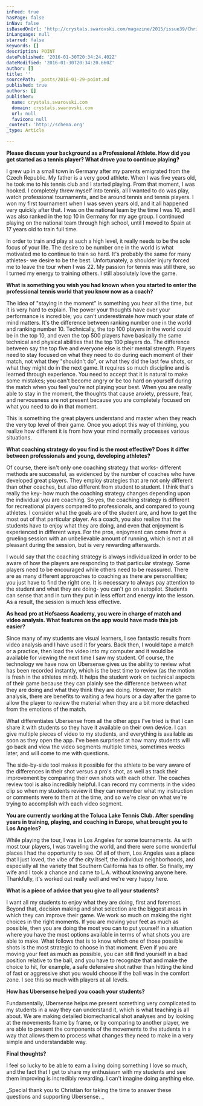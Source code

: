 ```yaml
---
inFeed: true
hasPage: false
inNav: false
isBasedOnUrl: 'http://crystals.swarovski.com/magazine/2015/issue39/Christian_Straka.en.php'
inLanguage: null
starred: false
keywords: []
description: POINT
datePublished: '2016-01-30T20:34:24.402Z'
dateModified: '2016-01-30T20:34:20.660Z'
author: []
title: ''
sourcePath: _posts/2016-01-29-point.md
published: true
authors: []
publisher:
  name: crystals.swarovski.com
  domain: crystals.swarovski.com
  url: null
  favicon: null
_context: 'http://schema.org'
_type: Article

---
```

**Please discuss your background as a Professional Athlete.  How did you get started as a tennis player?  What drove you to continue playing?**

I grew up in a small town in Germany after my parents emigrated from the Czech Republic.  My father is a very good athlete.  When I was five years old, he took me to his tennis club and I started playing.  From that moment, I was hooked.  I completely threw myself into tennis, all I wanted to do was play, watch professional tournaments, and be around tennis and tennis players.  I won my first tournament when I was seven years old, and it all happened very quickly after that.  I was on the national team by the time I was 10, and I was also ranked in the top 10 in Germany for my age group.  I continued playing on the national team through high school, until I moved to Spain at 17 years old to train full time.

In order to train and play at such a high level, it really needs to be the sole focus of your life.  The desire to be number one in the world is what motivated me to continue to train so hard.  It's probably the same for many athletes- we desire to be the best.  Unfortunately, a shoulder injury forced me to leave the tour when I was 22\.  My passion for tennis was still there, so I turned my energy to training others.  I still absolutely love the game.

**What is something you wish you had known when you started to enter the professional tennis world that you know now as a coach?**

The idea of "staying in the moment" is something you hear all the time, but it is very hard to explain.  The power your thoughts have over your performance is incredible; you can't underestimate how much your state of mind matters.  It's the difference between ranking number one in the world and ranking number 10\.  Technically, the top 100 players in the world could be in the top 10, and even the top 500 players have basically the same technical and physical abilities that the top 100 players do. The difference between say the top five and everyone else is their mental strength.  Players need to stay focused on what they need to do during each moment of their match, not what they "shouldn't do", or what they did the last few shots, or what they might do in the next game.  It requires so much discipline and is learned through experience.  You need to accept that it is natural to make some mistakes; you can't become angry or be too hard on yourself during the match when you feel you're not playing your best. When you are really able to stay in the moment, the thoughts that cause anxiety, pressure, fear, and nervousness are not present because you are completely focused on what you need to do in that moment.

This is something the great players understand and master when they reach the very top level of their game.  Once you adopt this way of thinking, you realize how different it is from how your mind normally processes various situations.

**What coaching strategy do you find is the most effective?  Does it differ between professionals and young, developing athletes?**

Of course, there isn't only one coaching strategy that works- different methods are successful, as evidenced by the number of coaches who have developed great players.  They employ strategies that are not only different than other coaches, but also different from student to student.  I think that's really the key- how much the coaching strategy changes depending upon the individual you are coaching.  So yes, the coaching strategy is different for recreational players compared to professionals, and compared to young athletes.  I consider what the goals are of the student are, and how to get the most out of that particular player.  As a coach, you also realize that the students have to enjoy what they are doing, and even that enjoyment is experienced in different ways.  For the pros, enjoyment can come from a grueling session with an unbelievable amount of running, which is not at all pleasant during the session, but is very rewarding afterwards.

I would say that the coaching strategy is always individualized in order to be aware of how the players are responding to that particular strategy.  Some players need to be encouraged while others need to be reassured.  There are as many different approaches to coaching as there are personalities; you just have to find the right one. It is necessary to always pay attention to the student and what they are doing- you can't go on autopilot. Students can sense that and in turn they put in less effort and energy into the lesson.  As a result, the session is much less effective.

**As head pro at Hofsaess Academy, you were in charge of match and video analysis.  What features on the app would have made this job easier?**

Since many of my students are visual learners, I see fantastic results from video analysis and I have used it for years.  Back then, I would tape a match or a practice, then load the video into my computer and it would be available for viewing the next time I saw my student.  Of course, the technology we have now on Ubersense gives us the ability to review what has been recorded instantly, which is the best time to review (as the motion is fresh in the athletes mind).  It helps the student work on technical aspects of their game because they can plainly see the difference between what they are doing and what they think they are doing.  However, for match analysis, there are benefits to waiting a few hours or a day after the game to allow the player to review the material when they are a bit more detached from the emotions of the match.

What differentiates Ubersense from all the other apps I've tried is that I can share it with students so they have it available on their own device.  I can give multiple pieces of video to my students, and everything is available as soon as they open the app.  I've been surprised at how many students will go back and view the video segments multiple times, sometimes weeks later, and will come to me with questions.

The side-by-side tool makes it possible for the athlete to be very aware of the differences in their shot versus a pro's shot, as well as track their improvement by comparing their own shots with each other.  The coaches review tool is also incredibly helpful.  I can record my comments in the video clip so when my students review it they can remember what my instruction or comments were to them at the time, and so we're clear on what we're trying to accomplish with each video segment.

**You are currently working at the Toluca Lake Tennis Club.  After spending years in training, playing, and coaching in Europe, what brought you to Los Angeles?**

While playing the tour, I was in Los Angeles for some tournaments.  As with most tour players, I was traveling the world, and there were some wonderful places I had the opportunity to see.  Of all of them, Los Angeles was a place that I just loved, the vibe of the city itself, the individual neighborhoods, and especially all the variety that Southern California has to offer.  So finally, my wife and I took a chance and came to L.A. without knowing anyone here.  Thankfully, it's worked out really well and we're very happy here.

**What is a piece of advice that you give to all your students?**

I want all my students to enjoy what they are doing, first and foremost.  Beyond that, decision making and shot selection are the biggest areas in which they can improve their game.  We work so much on making the right choices in the right moments.   If you are moving your feet as much as possible, then you are doing the most you can to put yourself in a situation where you have the most options available in terms of what shots you are able to make.  What follows that is to know which one of those possible shots is the most strategic to choose in that moment.  Even if you are moving your feet as much as possible, you can still find yourself in a bad position relative to the ball, and you have to recognize that and make the choice to hit, for example, a safe defensive shot rather than hitting the kind of fast or aggressive shot you would choose if the ball was in the comfort zone.  I see this so much with players at all levels.

**How has Ubersense helped you coach your students?**

Fundamentally, Ubersense helps me present something very complicated to my students in a way they can understand it, which is what teaching is all about. We are making detailed biomechanical shot analyses and by looking at the movements frame by frame, or by comparing to another player, we are able to present the components of the movements to the students in a way that allows them to process what changes they need to make in a very simple and understandable way.

**Final thoughts?**

I feel so lucky to be able to earn a living doing something I love so much, and the fact that I get to share my enthusiasm with my students and see them improving is incredibly rewarding.  I can't imagine doing anything else.

_Special thank you to Christian for taking the time to answer these questions and supporting Ubersense. _